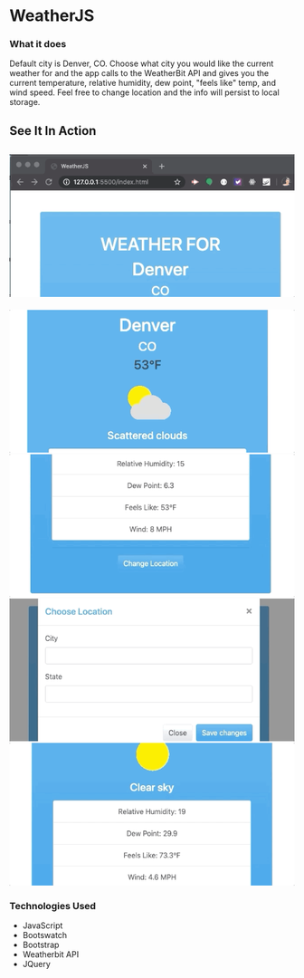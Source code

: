 # WeatherJS

### What it does
Default city is Denver, CO.  Choose what city you would like the current weather for and the app calls to the WeatherBit API and gives you the current temperature, relative humidity, dew point, "feels like" temp, and wind speed.  Feel free to change location and the info will persist to local storage. 

## See It In Action
![Start](assets/media/app1.gif)
---
![Default City](assets/media/app2.gif)
![Info](assets/media/app3.gif)
![Modal Search](assets/media/app4.gif)
![New Info](assets/media/app5.gif)

### Technologies Used
* JavaScript
* Bootswatch
* Bootstrap
* Weatherbit API
* JQuery